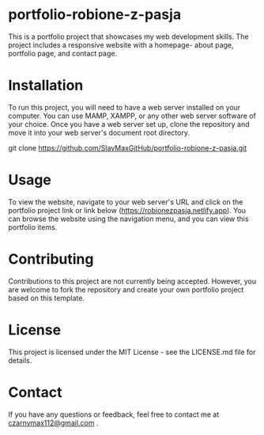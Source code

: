 # portfolio-robione-z-pasja

This is a portfolio project that showcases my web development skills. The project includes a responsive website with a homepage- about page, portfolio page, and contact page.

# Installation

To run this project, you will need to have a web server installed on your computer. You can use MAMP, XAMPP, or any other web server software of your choice. Once you have a web server set up, clone the repository and move it into your web server's document root directory.

git clone https://github.com/SlavMaxGitHub/portfolio-robione-z-pasja.git

# Usage

To view the website, navigate to your web server's URL and click on the portfolio project link or link below (https://robionezpasja.netlify.app). You can browse the website using the navigation menu, and you can view this portfolio items.

# Contributing

Contributions to this project are not currently being accepted. However, you are welcome to fork the repository and create your own portfolio project based on this template.

# License

This project is licensed under the MIT License - see the LICENSE.md file for details.

# Contact

If you have any questions or feedback, feel free to contact me at czarnymax112@gmail.com . 
